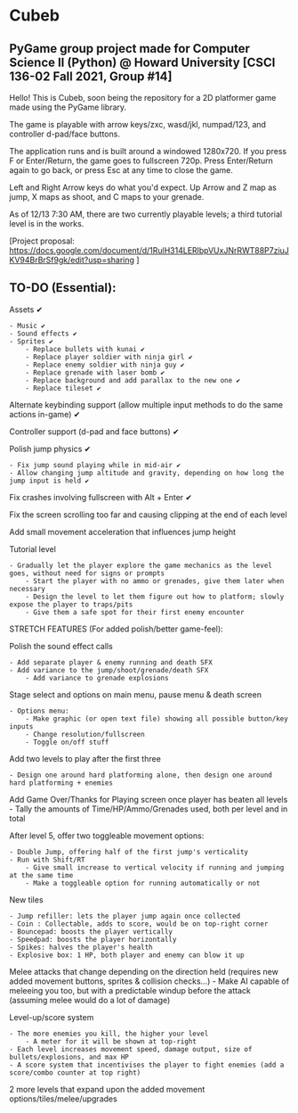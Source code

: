 # Cubeb
## PyGame group project made for Computer Science II (Python) @ Howard University [CSCI 136-02 Fall 2021, Group #14]

Hello! This is Cubeb, soon being the repository for a 2D platformer game made using the PyGame library.

The game is playable with arrow keys/zxc, wasd/jkl, numpad/123, and controller d-pad/face buttons.

The application runs and is built around a windowed 1280x720. 
If you press F or Enter/Return, the game goes to fullscreen 720p.
Press Enter/Return again to go back, or press Esc at any time to close the game.

Left and Right Arrow keys do what you'd expect. 
Up Arrow and Z map as jump, X maps as shoot, and C maps to your grenade.

As of 12/13 7:30 AM, there are two currently playable levels; a third tutorial level is in the works. 

[Project proposal: https://docs.google.com/document/d/1RulH314LERlbpVUxJNrRWT88P7ziuJKV94BrBrSf9gk/edit?usp=sharing ]

## TO-DO (Essential):

Assets ✔

    - Music ✔
	- Sound effects ✔
	- Sprites ✔
        - Replace bullets with kunai ✔
        - Replace player soldier with ninja girl ✔
		- Replace enemy soldier with ninja guy ✔
        - Replace grenade with laser bomb ✔
        - Replace background and add parallax to the new one ✔
        - Replace tileset ✔

Alternate keybinding support (allow multiple input methods to do the same actions in-game) ✔

Controller support (d-pad and face buttons) ✔

Polish jump physics ✔

	- Fix jump sound playing while in mid-air ✔
	- Allow changing jump altitude and gravity, depending on how long the jump input is held ✔

Fix crashes involving fullscreen with Alt + Enter ✔

Fix the screen scrolling too far and causing clipping at the end of each level

Add small movement acceleration that influences jump height

Tutorial level

	- Gradually let the player explore the game mechanics as the level goes, without need for signs or prompts
		- Start the player with no ammo or grenades, give them later when necessary
		- Design the level to let them figure out how to platform; slowly expose the player to traps/pits
		- Give them a safe spot for their first enemy encounter



STRETCH FEATURES (For added polish/better game-feel):

Polish the sound effect calls

	- Add separate player & enemy running and death SFX
	- Add variance to the jump/shoot/grenade/death SFX
		- Add variance to grenade explosions

Stage select and options on main menu, pause menu & death screen

	- Options menu:
		- Make graphic (or open text file) showing all possible button/key inputs
		- Change resolution/fullscreen
		- Toggle on/off stuff
		
Add two levels to play after the first three

	- Design one around hard platforming alone, then design one around hard platforming + enemies

Add Game Over/Thanks for Playing screen once player has beaten all levels
	- Tally the amounts of Time/HP/Ammo/Grenades used, both per level and in total

After level 5, offer two toggleable movement options:

	- Double Jump, offering half of the first jump's verticality
	- Run with Shift/RT
		- Give small increase to vertical velocity if running and jumping at the same time
		- Make a toggleable option for running automatically or not

New tiles

	- Jump refiller: lets the player jump again once collected
	- Coin : Collectable, adds to score, would be on top-right corner
	- Bouncepad: boosts the player vertically
	- Speedpad: boosts the player horizontally
	- Spikes: halves the player's health
	- Explosive box: 1 HP, both player and enemy can blow it up

Melee attacks that change depending on the direction held (requires new added movement buttons, sprites & collision checks...)
	- Make AI capable of meleeing you too, but with a predictable windup before the attack (assuming melee would do a lot of damage)

Level-up/score system

	- The more enemies you kill, the higher your level 
		- A meter for it will be shown at top-right
	- Each level increases movement speed, damage output, size of bullets/explosions, and max HP
	- A score system that incentivises the player to fight enemies (add a score/combo counter at top right)

2 more levels that expand upon the added movement options/tiles/melee/upgrades

